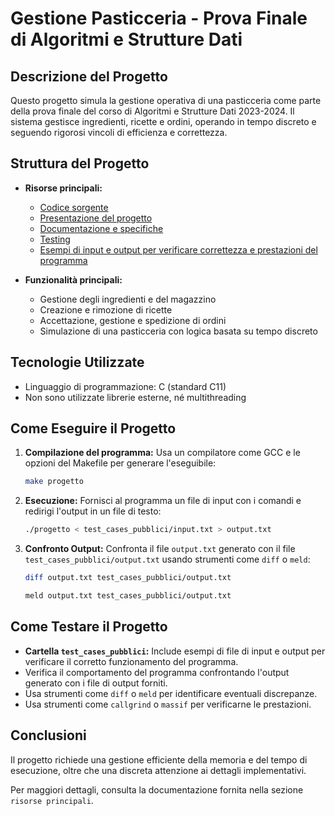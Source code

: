 # Gestione Pasticceria - Prova Finale di Algoritmi e Strutture Dati

## Descrizione del Progetto
Questo progetto simula la gestione operativa di una pasticceria come parte della prova finale del corso di Algoritmi e Strutture Dati 2023-2024. Il sistema gestisce ingredienti, ricette e ordini, operando in tempo discreto e seguendo rigorosi vincoli di efficienza e correttezza.

## Struttura del Progetto
- **Risorse principali:**
  - [Codice sorgente](progetto.c)
  - [Presentazione del progetto](docs/PFAPI2023-2024.pdf)
  - [Documentazione e specifiche](docs/Prova%20finale%20di%20algoritmi%20e%20strutture%20dati.pdf)
  - [Testing](docs/strumenti_progetto_api.pdf)
  - [Esempi di input e output per verificare correttezza e prestazioni del programma](test_cases_pubblici)

- **Funzionalità principali:**
  - Gestione degli ingredienti e del magazzino
  - Creazione e rimozione di ricette
  - Accettazione, gestione e spedizione di ordini
  - Simulazione di una pasticceria con logica basata su tempo discreto

## Tecnologie Utilizzate
- Linguaggio di programmazione: C (standard C11)
- Non sono utilizzate librerie esterne, né multithreading

## Come Eseguire il Progetto
1. **Compilazione del programma:**
   Usa un compilatore come GCC e le opzioni del Makefile per generare l'eseguibile:
   ```bash
   make progetto

3. **Esecuzione:**
   Fornisci al programma un file di input con i comandi e redirigi l'output in un file di testo:
   ```bash  
   ./progetto < test_cases_pubblici/input.txt > output.txt  

5. **Confronto Output:**
   Confronta il file `output.txt` generato con il file `test_cases_pubblici/output.txt` usando strumenti come `diff` o `meld`:
   ```bash
   diff output.txt test_cases_pubblici/output.txt
   ```
   ```bash
   meld output.txt test_cases_pubblici/output.txt
   
## Come Testare il Progetto
- **Cartella `test_cases_pubblici`:** Include esempi di file di input e output per verificare il corretto funzionamento del programma. 
- Verifica il comportamento del programma confrontando l'output generato con i file di output forniti.
- Usa strumenti come `diff` o `meld` per identificare eventuali discrepanze.
- Usa strumenti come `callgrind` o `massif` per verificarne le prestazioni. 

## Conclusioni
Il progetto richiede una gestione efficiente della memoria e del tempo di esecuzione, oltre che una discreta attenzione ai dettagli implementativi.

Per maggiori dettagli, consulta la documentazione fornita nella sezione `risorse principali`.
